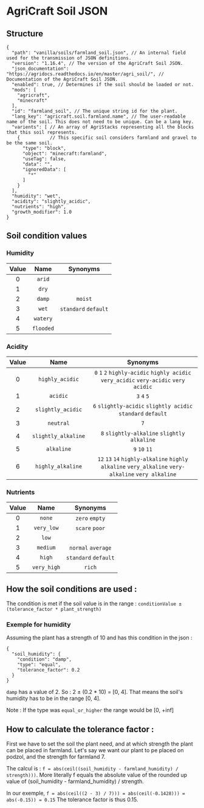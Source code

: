 AgriCraft Soil JSON
==================================================

## Structure

```{json}
{
  "path": "vanilla/soils/farmland_soil.json", // An internal field used for the transmission of JSON definitions.
  "version": "1.16.4", // The version of the AgriCraft Soil JSON.
  "json_documentation": "https://agridocs.readthedocs.io/en/master/agri_soil/", // Documentation of the AgriCraft Soil JSON.
  "enabled": true, // Determines if the soil should be loaded or not.
  "mods": [
    "agricraft",
    "minecraft"
  ],
  "id": "farmland_soil", // The unique string id for the plant.
  "lang_key": "agricraft.soil.farmland.name", // The user-readable name of the soil. This does not need to be unique. Can be a lang key.
  "varients": [ // An array of AgriStacks representing all the blocks that this soil represents.
    {           // This specific soil considers farmland and gravel to be the same soil.
      "type": "block",
      "object": "minecraft:farmland",
      "useTag": false,
      "data": "",
      "ignoredData": [
        "*"
      ]
    }
  ],
  "humidity": "wet",
  "acidity": "slightly_acidic",
  "nutrients": "high",
  "growth_modifier": 1.0
}
```

## Soil condition values

### Humidity

|Value|Name|Synonyms|
|:---:|:---:|:---:|
|0|`arid`||
|1|`dry`||
|2|`damp`|`moist`|
|3|`wet`|`standard` `default`|
|4|`watery`||
|5|`flooded`||

### Acidity

|Value|Name|Synonyms|
|:---:|:---:|:---:|
|0|`highly_acidic`|`0` `1` `2` `highly-acidic` `highly acidic` `very_acidic` `very-acidic` `very acidic`|
|1|`acidic`|`3` `4` `5`|
|2|`slightly_acidic`|`6` `slightly-acidic` `slightly acidic` `standard` `default`|
|3|`neutral`|`7`|
|4|`slightly_alkaline`|`8` `slightly-alkaline` `slightly alkaline`|
|5|`alkaline`|`9` `10` `11`|
|6|`highly_alkaline`|`12` `13` `14` `highly-alkaline` `highly alkaline` `very_alkaline` `very-alkaline` `very alkaline`|

### Nutrients

|Value|Name|Synonyms|
|:---:|:---:|:---:|
|0|`none`|`zero` `empty`|
|1|`very_low`|`scare` `poor`|
|2|`low`||
|3|`medium`|`normal` `average`|
|4|`high`|`standard` `default`|
|5|`very_high`|`rich`|

## How the soil conditions are used :

The condition is met if the soil value is in the range :
`conditionValue ± (tolerance_factor * plant_strength)`

### Exemple for humidity

Assuming the plant has a strength of 10 and has this condition in the json :
```{json}
{
  "soil_humidity": {
    "condition": "damp",
    "type": "equal",
    "tolerance_factor": 0.2
  }
}
```

`damp` has a value of 2. So : 2 ± (0.2 * 10) = [0, 4].
That means the soil's humidity has to be in the range [0, 4].

Note : If the type was `equal_or_higher` the range would be [0, +inf]

## How to calculate the tolerance factor :

First we have to set the soil the plant need, and at which strength the plant can be placed in farmland.
Let's say we want our plant to pe placed on podzol, and the strength for farmland 7.

The calcul is : `f = abs(ceil((soil_humidity - farmland_humidity) / strength)))`. More literally f equals the absolute value of the rounded up value of (soil_humidity - farmland_humidity) / strength.

In our exemple, `f = abs(ceil((2 - 3) / 7))) = abs(ceil(-0.1428))) = abs(-0.15)) = 0.15`
The tolerance factor is thus 0.15.
